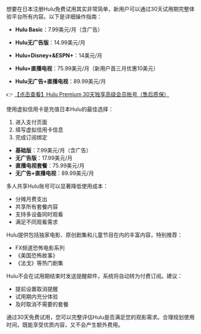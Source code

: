
想要在日本注册Hulu免费试用其实非常简单，新用户可以通过30天试用期完整体验平台所有内容。以下是详细操作指南：


- **Hulu Basic**：7.99美元/月（含广告）
- **Hulu无广告版**：14.99美元/月
- **Hulu+Disney+&ESPN+**：14美元/月

- **Hulu+直播电视**：75.99美元/月（新用户首三月优惠10美元）
- **Hulu无广告+直播电视**：89.99美元/月

👉 [【点击查看】Hulu Premium 30天独享高级会员账号（售后质保）](https://bit.ly/HuLu_vip)

使用虚拟信用卡是充值日本Hulu的最佳选择：
1. 进入支付页面
2. 填写虚拟信用卡信息
3. 完成订阅绑定

- **基础版**：7.99美元/月（含广告）
- **无广告版**：17.99美元/月
- **直播电视套餐**：75.99美元/月
- **无广告+直播电视**：89.99美元/月

多人共享Hulu账号可以显著降低使用成本：
- 分摊月费支出
- 共享所有套餐内容
- 支持多设备同时观看
- 满足不同观看需求

Hulu提供包括独家电影、原创剧集和儿童节目在内的丰富内容，特别推荐：
- FX频道恐怖电影系列
- 《美国恐怖故事》
- 《法戈》等热门剧集

Hulu不会在试用期结束时发送提醒邮件，系统将自动转为付费订阅。建议：
- 提前设置取消提醒
- 试用期内充分体验
- 及时取消不需要的套餐

通过30天免费试用，您可以完整评估Hulu是否满足您的观影需求。合理规划使用时间，既能享受优质内容，又不会产生额外费用。
